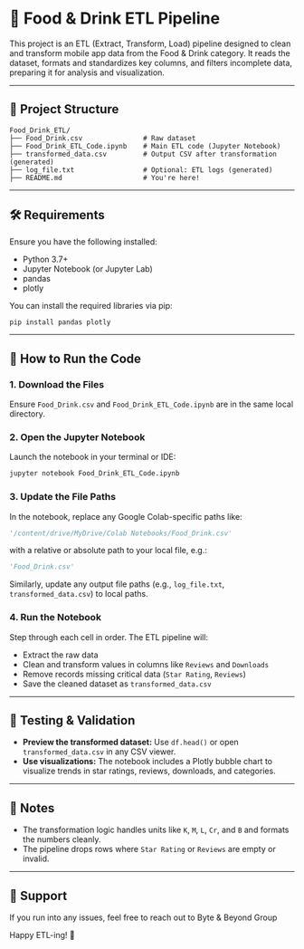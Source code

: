 # 🍔 Food & Drink ETL Pipeline

This project is an ETL (Extract, Transform, Load) pipeline designed to clean and transform mobile app data from the Food & Drink category. It reads the dataset, formats and standardizes key columns, and filters incomplete data, preparing it for analysis and visualization.

---

## 📁 Project Structure

```
Food_Drink_ETL/
├── Food_Drink.csv               # Raw dataset
├── Food_Drink_ETL_Code.ipynb    # Main ETL code (Jupyter Notebook)
├── transformed_data.csv         # Output CSV after transformation (generated)
├── log_file.txt                 # Optional: ETL logs (generated)
├── README.md                    # You're here!
```

---

## 🛠 Requirements

Ensure you have the following installed:

- Python 3.7+
- Jupyter Notebook (or Jupyter Lab)
- pandas
- plotly

You can install the required libraries via pip:

```bash
pip install pandas plotly
```

---

## 🚀 How to Run the Code

### 1. **Download the Files**
Ensure `Food_Drink.csv` and `Food_Drink_ETL_Code.ipynb` are in the same local directory.

### 2. **Open the Jupyter Notebook**
Launch the notebook in your terminal or IDE:

```bash
jupyter notebook Food_Drink_ETL_Code.ipynb
```

### 3. **Update the File Paths**
In the notebook, replace any Google Colab-specific paths like:

```python
'/content/drive/MyDrive/Colab Notebooks/Food_Drink.csv'
```

with a relative or absolute path to your local file, e.g.:

```python
'Food_Drink.csv'
```

Similarly, update any output file paths (e.g., `log_file.txt`, `transformed_data.csv`) to local paths.

### 4. **Run the Notebook**
Step through each cell in order. The ETL pipeline will:
- Extract the raw data
- Clean and transform values in columns like `Reviews` and `Downloads`
- Remove records missing critical data (`Star Rating`, `Reviews`)
- Save the cleaned dataset as `transformed_data.csv`

---

## 🧪 Testing & Validation

- **Preview the transformed dataset:** Use `df.head()` or open `transformed_data.csv` in any CSV viewer.
- **Use visualizations:** The notebook includes a Plotly bubble chart to visualize trends in star ratings, reviews, downloads, and categories.

---

## 📌 Notes

- The transformation logic handles units like `K`, `M`, `L`, `Cr`, and `B` and formats the numbers cleanly.
- The pipeline drops rows where `Star Rating` or `Reviews` are empty or invalid.

---

## 📧 Support

If you run into any issues, feel free to reach out to Byte & Beyond Group

Happy ETL-ing! 🎉
